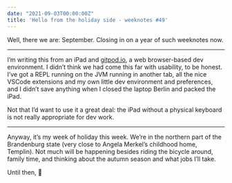 ```yaml
---
date: "2021-09-03T00:00:00Z"
title: 'Hello from the holiday side - weeknotes #49'
---
```


Well, there we are: September. Closing in on a year of such weeknotes now.

---

I’m writing this from an iPad and [gitpod.io](https://gitpod.io), a web browser-based dev environment. I didn’t think we had come this far with usability, to be honest. I’ve got a REPL running on the JVM running in another tab, all the nice VSCode extensions and my own little dev environment and preferences, and I didn’t save anything when I closed the laptop Berlin and packed the iPad. 

Not that I’d want to use it a great deal: the iPad without a physical keyboard is not really appropriate for dev work.

---

Anyway, it’s my week of holiday this week. We’re in the northern part of the Brandenburg state (very close to Angela Merkel’s childhood home, Templin). Not much will be happening besides riding the bicycle around, family time, and thinking about the autumn season and what jobs I’ll take.

Until then, 👋